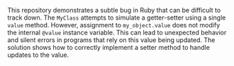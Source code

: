 This repository demonstrates a subtle bug in Ruby that can be difficult to track down. The `MyClass` attempts to simulate a getter-setter using a single `value` method. However, assignment to `my_object.value` does not modify the internal `@value` instance variable. This can lead to unexpected behavior and silent errors in programs that rely on this value being updated. The solution shows how to correctly implement a setter method to handle updates to the value.